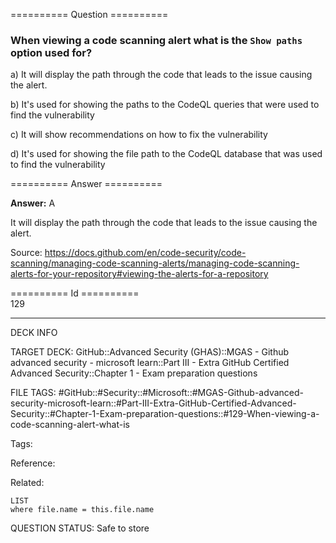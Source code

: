 ========== Question ==========  

### When viewing a code scanning alert what is the `Show paths` option used for?

a) It will display the path through the code that leads to the issue causing the alert.

b) It's used for showing the paths to the CodeQL queries that were used to find the vulnerability

c) It will show recommendations on how to fix the vulnerability

d) It's used for showing the file path to the CodeQL database that was used to find the vulnerability  

========== Answer ==========  

**Answer:** A

It will display the path through the code that leads to the issue causing the alert.

Source: https://docs.github.com/en/code-security/code-scanning/managing-code-scanning-alerts/managing-code-scanning-alerts-for-your-repository#viewing-the-alerts-for-a-repository

========== Id ==========  
129

---

DECK INFO

TARGET DECK: GitHub::Advanced Security (GHAS)::MGAS - Github advanced security - microsoft learn::Part III - Extra GitHub Certified Advanced Security::Chapter 1 - Exam preparation questions

FILE TAGS: #GitHub::#Security::#Microsoft::#MGAS-Github-advanced-security-microsoft-learn::#Part-III-Extra-GitHub-Certified-Advanced-Security::#Chapter-1-Exam-preparation-questions::#129-When-viewing-a-code-scanning-alert-what-is

Tags:

Reference:

Related:

```dataview
LIST
where file.name = this.file.name
```

QUESTION STATUS: Safe to store
